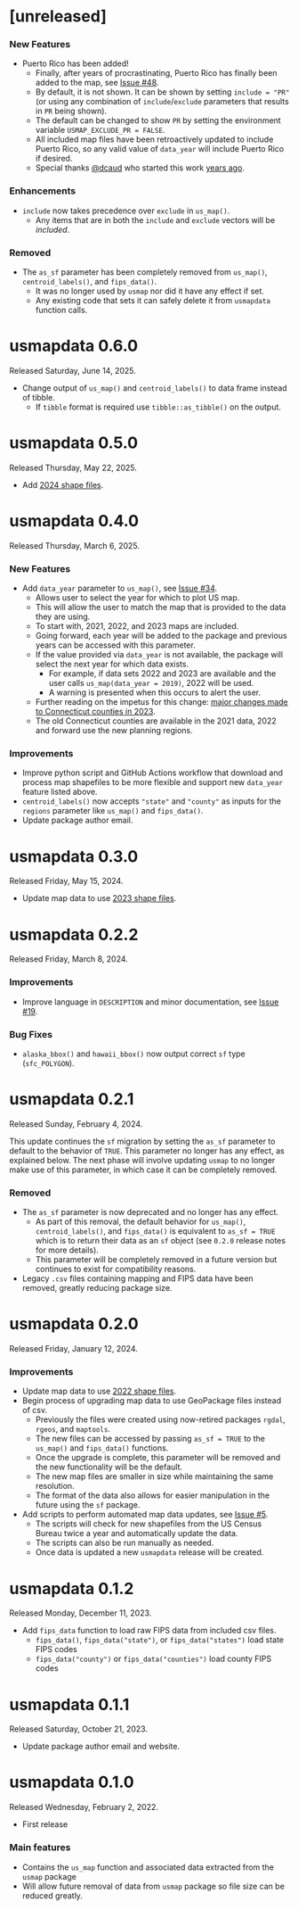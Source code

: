 # [unreleased]

### New Features
* Puerto Rico has been added!
  * Finally, after years of procrastinating, Puerto Rico has finally been added to the map, see [Issue #48](https://github.com/pdil/usmapdata/issues/48).
  * By default, it is not shown. It can be shown by setting `include = "PR"` (or using any combination of `include`/`exclude` parameters that results in `PR` being shown).
  * The default can be changed to show `PR` by setting the environment variable `USMAP_EXCLUDE_PR = FALSE`.
  * All included map files have been retroactively updated to include Puerto Rico, so any valid value of `data_year` will include Puerto Rico if desired.
  * Special thanks [@dcaud](https://github.com/dcaud) who started this work [years ago](https://github.com/pdil/usmap/pull/34).

### Enhancements
* `include` now takes precedence over `exclude` in `us_map()`.
  * Any items that are in both the `include` and `exclude` vectors will be _included_.

### Removed
* The `as_sf` parameter has been completely removed from `us_map()`, `centroid_labels()`, and `fips_data()`.
  * It was no longer used by `usmap` nor did it have any effect if set.
  * Any existing code that sets it can safely delete it from `usmapdata` function calls.

# usmapdata 0.6.0
Released Saturday, June 14, 2025.

* Change output of `us_map()` and `centroid_labels()` to data frame instead of tibble.
  * If `tibble` format is required use `tibble::as_tibble()` on the output.

# usmapdata 0.5.0
Released Thursday, May 22, 2025.

* Add [2024 shape files](https://www.census.gov/geographies/mapping-files/time-series/geo/cartographic-boundary.2024.html#list-tab-1883739534).

# usmapdata 0.4.0
Released Thursday, March 6, 2025.

### New Features
* Add `data_year` parameter to `us_map()`, see [Issue #34](https://github.com/pdil/usmapdata/issues/34).
  * Allows user to select the year for which to plot US map.
  * This will allow the user to match the map that is provided to the data they are using.
  * To start with, 2021, 2022, and 2023 maps are included.
  * Going forward, each year will be added to the package and previous years can be accessed with this parameter.
  * If the value provided via `data_year` is not available, the package will select the next year for which data exists.
    * For example, if data sets 2022 and 2023 are available and the user calls `us_map(data_year = 2019)`, 2022 will be used.
    * A warning is presented when this occurs to alert the user.
  * Further reading on the impetus for this change: [major changes made to Connecticut counties in 2023](https://www.ctinsider.com/projects/2023/ct-planning-regions/).
  * The old Connecticut counties are available in the 2021 data, 2022 and forward use the new planning regions.

### Improvements
* Improve python script and GitHub Actions workflow that download and process map shapefiles to be more flexible and support new `data_year` feature listed above.
* `centroid_labels()` now accepts `"state"` and `"county"` as inputs for the `regions` parameter like `us_map()` and `fips_data()`.
* Update package author email.

# usmapdata 0.3.0
Released Friday, May 15, 2024.

* Update map data to use [2023 shape files](https://www.census.gov/geographies/mapping-files/time-series/geo/cartographic-boundary.2023.html#list-tab-1883739534).

# usmapdata 0.2.2
Released Friday, March 8, 2024.

### Improvements
* Improve language in `DESCRIPTION` and minor documentation, see [Issue #19](https://github.com/pdil/usmapdata/issues/19).

### Bug Fixes
* `alaska_bbox()` and `hawaii_bbox()` now output correct `sf` type (`sfc_POLYGON`).

# usmapdata 0.2.1
Released Sunday, February 4, 2024.

This update continues the `sf` migration by setting the `as_sf` parameter to default to the behavior of `TRUE`. This parameter no longer has any effect, as explained below. The next phase will involve updating `usmap` to no longer make use of this parameter, in which case it can be completely removed.

### Removed
* The `as_sf` parameter is now deprecated and no longer has any effect.
  * As part of this removal, the default behavior for `us_map()`, `centroid_labels()`, and `fips_data()` is equivalent to `as_sf = TRUE` which is to return their data as an `sf` object (see `0.2.0` release notes for more details).
  * This parameter will be completely removed in a future version but continues to exist for compatibility reasons.
* Legacy `.csv` files containing mapping and FIPS data have been removed, greatly reducing package size.

# usmapdata 0.2.0
Released Friday, January 12, 2024.

### Improvements
* Update map data to use [2022 shape files](https://www.census.gov/geographies/mapping-files/time-series/geo/cartographic-boundary.2022.html#list-tab-1883739534).
* Begin process of upgrading map data to use GeoPackage files instead of csv.
  * Previously the files were created using now-retired packages `rgdal`, `rgeos`, and `maptools`.
  * The new files can be accessed by passing `as_sf = TRUE` to the `us_map()` and `fips_data()` functions.
  * Once the upgrade is complete, this parameter will be removed and the new functionality will be the default.
  * The new map files are smaller in size while maintaining the same resolution.
  * The format of the data also allows for easier manipulation in the future using the `sf` package.
* Add scripts to perform automated map data updates, see [Issue #5](https://github.com/pdil/usmapdata/issues/5).
  * The scripts will check for new shapefiles from the US Census Bureau twice a year and automatically update the data.
  * The scripts can also be run manually as needed.
  * Once data is updated a new `usmapdata` release will be created.

# usmapdata 0.1.2
Released Monday, December 11, 2023.

* Add `fips_data` function to load raw FIPS data from included csv files.
    * `fips_data()`, `fips_data("state")`, or `fips_data("states")` load state FIPS codes
    * `fips_data("county")` or `fips_data("counties")` load county FIPS codes

# usmapdata 0.1.1
Released Saturday, October 21, 2023.

* Update package author email and website.

# usmapdata 0.1.0
Released Wednesday, February 2, 2022.

* First release

### Main features

* Contains the `us_map` function and associated data extracted from the `usmap` package
* Will allow future removal of data from `usmap` package so file size can be reduced greatly.
